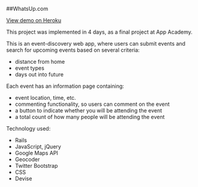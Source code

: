 ##WhatsUp.com

[View demo on Heroku](http://whatsupapp.herokuapp.com)

This project was implemented in 4 days, as a final project at App Academy.

This is an event-discovery web app, where users can submit events and search for upcoming events based on several criteria:

- distance from home
- event types
- days out into future

Each event has an information page containing:

- event location, time, etc.
- commenting functionality, so users can comment on the event
- a button to indicate whether you will be attending the event
- a total count of how many people will be attending the event

Technology used:

- Rails
- JavaScript, jQuery
- Google Maps API
- Geocoder
- Twitter Bootstrap
- CSS
- Devise